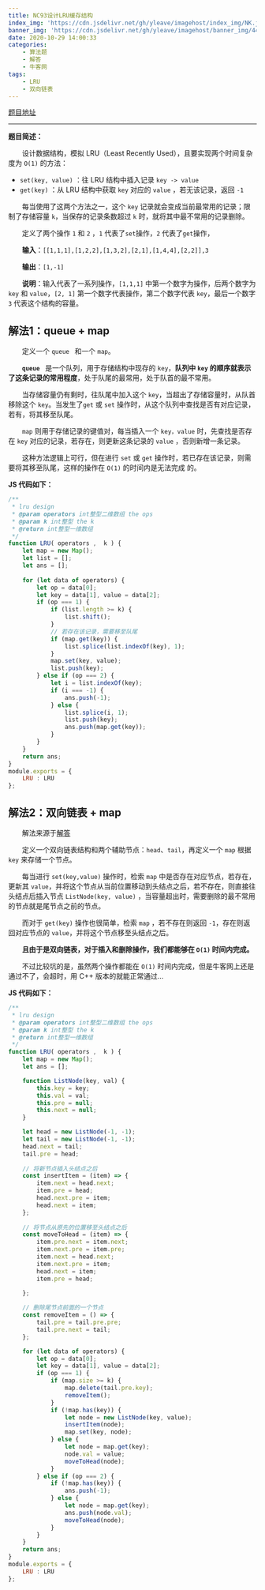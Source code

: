 ```yaml
---
title: NC93设计LRU缓存结构
index_img: 'https://cdn.jsdelivr.net/gh/yleave/imagehost/index_img/NK.jpg'
banner_img: 'https://cdn.jsdelivr.net/gh/yleave/imagehost/banner_img/44.png'
date: 2020-10-29 14:00:33
categories:
    - 算法题
    - 解答
    - 牛客网
tags:
    - LRU
    - 双向链表
---
```



[题目地址](https://www.nowcoder.com/practice/e3769a5f49894d49b871c09cadd13a61?tpId=117&&tqId=35015&rp=1&ru=/ta/job-code-high&qru=/ta/job-code-high/question-ranking)

---

**题目简述：**

&emsp;&emsp;设计数据结构，模拟 LRU（Least Recently Used），且要实现两个时间复杂度为 `O(1)` 的方法：

- `set(key, value)` ：往 LRU 结构中插入记录 `key -> value`
-  `get(key)` ：从 LRU 结构中获取 `key` 对应的 `value` ，若无该记录，返回 `-1`

&emsp;&emsp;每当使用了这两个方法之一，这个 `key` 记录就会变成当前最常用的记录；限制了存储容量 `k`，当保存的记录条数超过 `k` 时，就将其中最不常用的记录删除。

&emsp;&emsp;定义了两个操作 `1` 和 `2` ，`1` 代表了`set`操作，`2` 代表了`get`操作，

&emsp;&emsp;**输入**：`[[1,1,1],[1,2,2],[1,3,2],[2,1],[1,4,4],[2,2]],3`

&emsp;&emsp;**输出**：`[1,-1]`

&emsp;&emsp;**说明**：输入代表了一系列操作，`[1,1,1]` 中第一个数字为操作，后两个数字为 `key` 和 `value`，`[2, 1]` 第一个数字代表操作，第二个数字代表 `key`，最后一个数字 `3` 代表这个结构的容量。



## 解法1：queue + map

&emsp;&emsp;定义一个 `queue ` 和一个 `map`。

&emsp;&emsp;**`queue `** 是一个队列，用于存储结构中现存的 `key`，**队列中 `key` 的顺序就表示了这条记录的常用程度**，处于队尾的最常用，处于队首的最不常用。

&emsp;&emsp;当存储容量仍有剩时，往队尾中加入这个 `key`，当超出了存储容量时，从队首移除这个 `key`。当发生了`get` 或 `set` 操作时，从这个队列中查找是否有对应记录，若有，将其移至队尾。

&emsp;&emsp;`map` 则用于存储记录的键值对，每当插入一个 `key，value` 时，先查找是否存在 `key` 对应的记录，若存在，则更新这条记录的 `value` ，否则新增一条记录。



&emsp;&emsp;这种方法逻辑上可行，但在进行  `set` 或 `get` 操作时，若已存在该记录，则需要将其移至队尾，这样的操作在 `O(1)` 的时间内是无法完成 的。

**JS 代码如下：**

```js
/**
 * lru design
 * @param operators int整型二维数组 the ops
 * @param k int整型 the k
 * @return int整型一维数组
 */
function LRU( operators ,  k ) {
    let map = new Map();
    let list = [];
    let ans = [];
    
    for (let data of operators) {
        let op = data[0];
        let key = data[1], value = data[2];
        if (op === 1) {
            if (list.length >= k) {
                list.shift();
            }
            // 若存在该记录，需要移至队尾
            if (map.get(key)) {
                list.splice(list.indexOf(key), 1);
            }
            map.set(key, value);
            list.push(key);
        } else if (op === 2) {
            let i = list.indexOf(key);
            if (i === -1) {
                ans.push(-1);
            } else {
                list.splice(i, 1);
                list.push(key);
                ans.push(map.get(key));
            }
        }
    }
    return ans;
}
module.exports = {
    LRU : LRU
};
```



## 解法2：双向链表 + map

&emsp;&emsp;解法来源于[解答](https://blog.nowcoder.net/n/d2318a5e738349e194af51fb329ef504?f=comment)

&emsp;&emsp;定义一个双向链表结构和两个辅助节点：`head`、`tail`，再定义一个 `map` 根据 `key` 来存储一个节点。

&emsp;&emsp;每当进行 `set(key,value)` 操作时，检索 `map` 中是否存在对应节点，若存在，更新其 `value`，并将这个节点从当前位置移动到头结点之后，若不存在，则直接往头结点后插入节点 `ListNode(key, value)` ，当容量超出时，需要删除的最不常用的节点就是尾节点之前的节点。

&emsp;&emsp;而对于 `get(key)` 操作也很简单，检索 `map` ，若不存在则返回 `-1`，存在则返回对应节点的 `value`，并将这个节点移至头结点之后。



&emsp;&emsp;**且由于是双向链表，对于插入和删除操作，我们都能够在 `O(1)` 时间内完成。**

&emsp;&emsp;不过比较坑的是，虽然两个操作都能在 `O(1)` 时间内完成，但是牛客网上还是通过不了，会超时，用 C++ 版本的就能正常通过...

**JS 代码如下：**

```js
/**
 * lru design
 * @param operators int整型二维数组 the ops
 * @param k int整型 the k
 * @return int整型一维数组
 */
function LRU( operators ,  k ) {
    let map = new Map();
    let ans = [];

    function ListNode(key, val) {
        this.key = key;
        this.val = val;
        this.pre = null;
        this.next = null;
    }

    let head = new ListNode(-1, -1);
    let tail = new ListNode(-1, -1);
    head.next = tail;
    tail.pre = head;
	
    // 将新节点插入头结点之后
    const insertItem = (item) => {
        item.next = head.next;
        item.pre = head;
        head.next.pre = item;
        head.next = item;
    };
	
    // 将节点从原先的位置移至头结点之后
    const moveToHead = (item) => {
        item.pre.next = item.next;
        item.next.pre = item.pre;
        item.next = head.next;
        item.next.pre = item;
        head.next = item;
        item.pre = head;

    };
    
	// 删除尾节点前面的一个节点
    const removeItem = () => {
        tail.pre = tail.pre.pre;
        tail.pre.next = tail;
    };

    for (let data of operators) {
        let op = data[0];
        let key = data[1], value = data[2];
        if (op === 1) {
            if (map.size >= k) {
                map.delete(tail.pre.key);
                removeItem();
            }
            if (!map.has(key)) {
                let node = new ListNode(key, value);
                insertItem(node);
                map.set(key, node);
            } else {
                let node = map.get(key);
                node.val = value;
                moveToHead(node);
            }
        } else if (op === 2) {
            if (!map.has(key)) {
                ans.push(-1);
            } else {
                let node = map.get(key);
                ans.push(node.val);
                moveToHead(node);
            }
        }
    }
    return ans;
}
module.exports = {
    LRU : LRU
};
```
